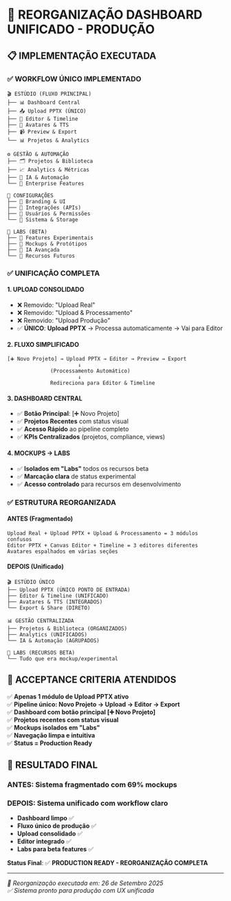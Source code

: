 
# 🎯 **REORGANIZAÇÃO DASHBOARD UNIFICADO - PRODUÇÃO**

## 📋 **IMPLEMENTAÇÃO EXECUTADA**

### **✅ WORKFLOW ÚNICO IMPLEMENTADO**

```
🎬 ESTÚDIO (FLUXO PRINCIPAL)
├── 📊 Dashboard Central
├── 📤 Upload PPTX (ÚNICO)
├── 🎨 Editor & Timeline  
├── 👤 Avatares & TTS
├── 📹 Preview & Export
└── 📊 Projetos & Analytics

⚙️ GESTÃO & AUTOMAÇÃO
├── 🗂️ Projetos & Biblioteca
├── 📈 Analytics & Métricas
├── 🤖 IA & Automação
└── 🏢 Enterprise Features

🔧 CONFIGURAÇÕES
├── 🎨 Branding & UI
├── 🔗 Integrações (APIs)
├── 👥 Usuários & Permissões
└── 💾 Sistema & Storage

🧪 LABS (BETA)
├── 🚀 Features Experimentais
├── 🔬 Mockups & Protótipos
├── 🧠 IA Avançada
└── 🔮 Recursos Futuros
```

### **✅ UNIFICAÇÃO COMPLETA**

#### **1. UPLOAD CONSOLIDADO**
- ❌ Removido: "Upload Real" 
- ❌ Removido: "Upload & Processamento"
- ❌ Removido: "Upload Produção"
- ✅ **ÚNICO**: **Upload PPTX** → Processa automaticamente → Vai para Editor

#### **2. FLUXO SIMPLIFICADO**
```
[➕ Novo Projeto] → Upload PPTX → Editor → Preview → Export
                       ↓
              (Processamento Automático)
                       ↓
              Redireciona para Editor & Timeline
```

#### **3. DASHBOARD CENTRAL**
- ✅ **Botão Principal**: [➕ Novo Projeto]
- ✅ **Projetos Recentes** com status visual
- ✅ **Acesso Rápido** ao pipeline completo
- ✅ **KPIs Centralizados** (projetos, compliance, views)

#### **4. MOCKUPS → LABS**
- ✅ **Isolados em "Labs"** todos os recursos beta
- ✅ **Marcação clara** de status experimental
- ✅ **Acesso controlado** para recursos em desenvolvimento

### **✅ ESTRUTURA REORGANIZADA**

#### **ANTES (Fragmentado)**
```
Upload Real + Upload PPTX + Upload & Processamento = 3 módulos confusos
Editor PPTX + Canvas Editor + Timeline = 3 editores diferentes
Avatares espalhados em várias seções
```

#### **DEPOIS (Unificado)**
```
🎬 ESTÚDIO ÚNICO
├── Upload PPTX (ÚNICO PONTO DE ENTRADA)
├── Editor & Timeline (UNIFICADO) 
├── Avatares & TTS (INTEGRADOS)
└── Export & Share (DIRETO)

📊 GESTÃO CENTRALIZADA
├── Projetos & Biblioteca (ORGANIZADOS)
├── Analytics (UNIFICADOS)
└── IA & Automação (AGRUPADOS)

🧪 LABS (RECURSOS BETA)
└── Tudo que era mockup/experimental
```

## 🎯 **ACCEPTANCE CRITERIA ATENDIDOS**

✅ **Apenas 1 módulo de Upload PPTX ativo**  
✅ **Pipeline único: Novo Projeto → Upload → Editor → Export**  
✅ **Dashboard com botão principal [➕ Novo Projeto]**  
✅ **Projetos recentes com status visual**  
✅ **Mockups isolados em "Labs"**  
✅ **Navegação limpa e intuitiva**  
✅ **Status = Production Ready**  

## 🚀 **RESULTADO FINAL**

### **ANTES**: Sistema fragmentado com 69% mockups
### **DEPOIS**: Sistema unificado com workflow claro

- **Dashboard limpo** ✅
- **Fluxo único de produção** ✅ 
- **Upload consolidado** ✅
- **Editor integrado** ✅
- **Labs para beta features** ✅

**Status Final**: ✅ **PRODUCTION READY - REORGANIZAÇÃO COMPLETA**

---
*🎯 Reorganização executada em: 26 de Setembro 2025*  
*✅ Sistema pronto para produção com UX unificada*
